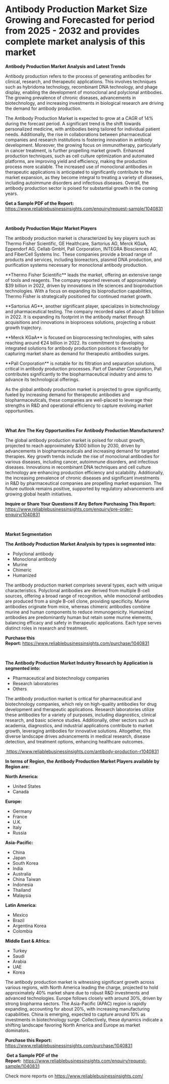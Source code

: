 <p><h1>Antibody Production Market Size Growing and Forecasted for period from 2025 - 2032 and provides complete market analysis of this market</h1></p><p><strong>Antibody Production Market Analysis and Latest Trends</strong></p>
<p><p>Antibody production refers to the process of generating antibodies for clinical, research, and therapeutic applications. This involves techniques such as hybridoma technology, recombinant DNA technology, and phage display, enabling the development of monoclonal and polyclonal antibodies. The growing prevalence of chronic diseases, advancements in biotechnology, and increasing investments in biological research are driving the demand for antibody production.</p><p>The Antibody Production Market is expected to grow at a CAGR of 14% during the forecast period. A significant trend is the shift towards personalized medicine, with antibodies being tailored for individual patient needs. Additionally, the rise in collaborations between pharmaceutical companies and research institutions is fostering innovation in antibody development. Moreover, the growing focus on immunotherapy, particularly in cancer treatment, is further propelling market growth. Enhanced production techniques, such as cell culture optimization and automated platforms, are improving yield and efficiency, making the production process more scalable. The increased use of monoclonal antibodies in therapeutic applications is anticipated to significantly contribute to the market expansion, as they become integral to treating a variety of diseases, including autoimmune disorders and infectious diseases. Overall, the antibody production sector is poised for substantial growth in the coming years.</p></p>
<p><strong>Get a Sample PDF of the Report:&nbsp;</strong> <a href="https://www.reliablebusinessinsights.com/enquiry/request-sample/1040831?utm_campaign=3057&utm_medium=2&utm_source=Github&utm_content=ia&utm_term=03032025&utm_id=antibody-production">https://www.reliablebusinessinsights.com/enquiry/request-sample/1040831</a></p>
<p>&nbsp;</p>
<p><strong>Antibody Production Major Market Players</strong></p>
<p><p>The antibody production market is characterized by key players such as Thermo Fisher Scientific, GE Healthcare, Sartorius AG, Merck KGaA, Eppendorf AG, Cellab GmbH, Pall Corporation, INTEGRA Biosciences AG, and FiberCell Systems Inc. These companies provide a broad range of products and services, including bioreactors, plasmid DNA production, and purification systems necessary for monoclonal antibody production.</p><p>**Thermo Fisher Scientific** leads the market, offering an extensive range of tools and reagents. The company reported revenues of approximately $39 billion in 2022, driven by innovations in life sciences and bioproduction technologies. With a focus on expanding its bioproduction capabilities, Thermo Fisher is strategically positioned for continued market growth.</p><p>**Sartorius AG**, another significant player, specializes in biotechnology and pharmaceutical testing. The company recorded sales of about $3 billion in 2022. It is expanding its footprint in the antibody market through acquisitions and innovations in bioprocess solutions, projecting a robust growth trajectory.</p><p>**Merck KGaA** is focused on bioprocessing technologies, with sales reaching around €24 billion in 2022. Its commitment to developing integrated solutions for antibody production positions it favorably for capturing market share as demand for therapeutic antibodies surges.</p><p>**Pall Corporation** is notable for its filtration and separation solutions, critical in antibody production processes. Part of Danaher Corporation, Pall contributes significantly to the biopharmaceutical industry and aims to advance its technological offerings.</p><p>As the global antibody production market is projected to grow significantly, fueled by increasing demand for therapeutic antibodies and biopharmaceuticals, these companies are well-placed to leverage their strengths in R&D and operational efficiency to capture evolving market opportunities.</p></p>
<p>&nbsp;</p>
<p><strong>What Are The Key Opportunities For Antibody Production Manufacturers?</strong></p>
<p><p>The global antibody production market is poised for robust growth, projected to reach approximately $300 billion by 2030, driven by advancements in biopharmaceuticals and increasing demand for targeted therapies. Key growth trends include the rise of monoclonal antibodies for various diseases, including cancer, autoimmune disorders, and infectious diseases. Innovations in recombinant DNA techniques and cell culture technology are enhancing production efficiency and scalability. Additionally, the increasing prevalence of chronic diseases and significant investments in R&D by pharmaceutical companies are propelling market expansion. The future outlook remains positive, supported by regulatory advancements and growing global health initiatives.</p></p>
<p><strong>Inquire or Share Your Questions If Any Before Purchasing This Report:</strong> <a href="https://www.reliablebusinessinsights.com/enquiry/pre-order-enquiry/1040831?utm_campaign=3057&utm_medium=2&utm_source=Github&utm_content=ia&utm_term=03032025&utm_id=antibody-production">https://www.reliablebusinessinsights.com/enquiry/pre-order-enquiry/1040831</a></p>
<p>&nbsp;</p>
<p><strong>Market Segmentation</strong></p>
<p><strong>The Antibody Production Market Analysis by types is segmented into:</strong></p>
<p><ul><li>Polyclonal antibody</li><li>Monoclonal antibody</li><li>Murine</li><li>Chimeric</li><li>Humanized</li></ul></p>
<p><p>The antibody production market comprises several types, each with unique characteristics. Polyclonal antibodies are derived from multiple B-cell sources, offering a broad range of recognition, while monoclonal antibodies are produced from a single B-cell clone, providing specificity. Murine antibodies originate from mice, whereas chimeric antibodies combine murine and human components to reduce immunogenicity. Humanized antibodies are predominantly human but retain some murine elements, balancing efficacy and safety in therapeutic applications. Each type serves distinct roles in research and treatment.</p></p>
<p><strong>Purchase this Report:&nbsp;</strong><a href="https://www.reliablebusinessinsights.com/purchase/1040831?utm_campaign=3057&utm_medium=2&utm_source=Github&utm_content=ia&utm_term=03032025&utm_id=antibody-production">https://www.reliablebusinessinsights.com/purchase/1040831</a></p>
<p>&nbsp;</p>
<p><strong>The Antibody Production Market Industry Research by Application is segmented into:</strong></p>
<p><ul><li>Pharmaceutical and biotechnology companies</li><li>Research laboratories</li><li>Others</li></ul></p>
<p><p>The antibody production market is critical for pharmaceutical and biotechnology companies, which rely on high-quality antibodies for drug development and therapeutic applications. Research laboratories utilize these antibodies for a variety of purposes, including diagnostics, clinical research, and basic science studies. Additionally, other sectors such as academia, diagnostics, and industrial applications contribute to market growth, leveraging antibodies for innovative solutions. Altogether, this diverse landscape drives advancements in medical research, disease detection, and treatment options, enhancing healthcare outcomes.</p></p>
<p><a href="https://www.reliablebusinessinsights.com/antibody-production-r1040831?utm_campaign=3057&utm_medium=2&utm_source=Github&utm_content=ia&utm_term=03032025&utm_id=antibody-production">&nbsp;https://www.reliablebusinessinsights.com/antibody-production-r1040831</a></p>
<p><strong>In terms of Region, the Antibody Production Market Players available by Region are:</strong></p>
<p>
    <p> <strong> North America: </strong>
        <ul>
            <li>United States</li>
            <li>Canada</li>
        </ul>
        </p> 
    <p> <strong> Europe: </strong>
        <ul>
            <li>Germany</li>
            <li>France</li>
            <li>U.K.</li>
            <li>Italy</li>
            <li>Russia</li>
        </ul>
        </p> 
    <p> <strong> Asia-Pacific: </strong>
        <ul>
            <li>China</li>
            <li>Japan</li>
            <li>South Korea</li>
            <li>India</li>
            <li>Australia</li>
            <li>China Taiwan</li>
            <li>Indonesia</li>
            <li>Thailand</li>
            <li>Malaysia</li>
        </ul>
        </p> 
    <p> <strong> Latin America: </strong>
        <ul>
            <li>Mexico</li>
            <li>Brazil</li>
            <li>Argentina Korea</li>
            <li>Colombia</li>
        </ul>
        </p> 
    <p> <strong> Middle East & Africa: </strong>
        <ul>
            <li>Turkey</li>
            <li>Saudi</li>
            <li>Arabia</li>
            <li>UAE</li>
            <li>Korea</li>
        </ul>
    </p>
    </p>
<p><p>The antibody production market is witnessing significant growth across various regions, with North America leading the charge, projected to hold approximately 40% market share due to robust R&D investments and advanced technologies. Europe follows closely with around 30%, driven by strong biopharma sectors. The Asia-Pacific (APAC) region is rapidly expanding, accounting for about 20%, with increasing manufacturing capabilities. China is emerging, expected to capture around 10% as investments in biotechnology surge. Collectively, these dynamics indicate a shifting landscape favoring North America and Europe as market dominators.</p></p>
<p><strong>Purchase this Report: </strong><a href="https://www.reliablebusinessinsights.com/purchase/1040831?utm_campaign=3057&utm_medium=2&utm_source=Github&utm_content=ia&utm_term=03032025&utm_id=antibody-production">https://www.reliablebusinessinsights.com/purchase/1040831</a></p>
<p>&nbsp;<strong>Get a Sample PDF of the Report:&nbsp;&nbsp;</strong><a href="https://www.reliablebusinessinsights.com/enquiry/request-sample/1040831?utm_campaign=3057&utm_medium=2&utm_source=Github&utm_content=ia&utm_term=03032025&utm_id=antibody-production">https://www.reliablebusinessinsights.com/enquiry/request-sample/1040831</a></p>
<p><strong></strong></p>
<p>Check more reports on <a href="https://www.reliablebusinessinsights.com/?utm_campaign=3057&utm_medium=2&utm_source=Github&utm_content=ia&utm_term=03032025&utm_id=antibody-production">https://www.reliablebusinessinsights.com/</a></p>